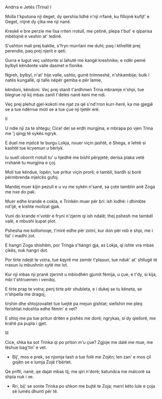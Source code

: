 Andrra e Jetës (Trina)
I

Molla t'kputuna nji deget,
dy qershia lidhë n'nji rrfanë,
ku fillojnë kufijt' e Geget,
rrijnë dy çika me nji nanë.

Kreskë e bre perzie me lisa
rriten rrotull, me çetinë,
plepa t'but' e qiparisa
mbëlojnë e veshin at' ledinë.

S'ushton mali prej baktie,
s'fryn murrlani me duhi;
paq i kthelltë prej perendie,
paq prej njerit e qeti.

Gurra e lugut veç ushtonte
si lahutë me kangë kreshnike;
e ndër pemë bylbyli këndonte
valle dasmet e fisnike.

Ngreh, bylbyl, n'at' hije valle,
ushto, gurrë trimneshë, n'shkambije;
bulk i natës kungallë, qi talle
nëpër gemba e për lamie,

këndoni, këndoni. Veç prej stanit
t'ardhmen Trina mbramje n'shpi,
tue blegrue nji kij mbas zanit
t'deles nanë keni me ndi.

Veç prej plehut gjel-kokoti
me njat za që s'nd'rron kurr-herë,
ka me gjegjë se a tue ndërrue moti
se a tue çue nji tjetër erë.


II

U ndie nji za te shtegu;
Cice! del se erdh murgjina,
e mbrapa po vjen Trina
me 'j qingj të sykës ngryk.

E duel me mjelcë te burgu
Lokja, nxuer viçin jashtë,
e Shega, e lehtë si kashtë
tue kcyemun u bërlyk.

Iu suell oborrit rrotull
tu' u hjedhë me bisht përpjetë;
derisa plaka vetë
rrshanë tu murgjina e çoj.

Moli tue këndue, lopën,
tue pritur viçin prorë;
e tambli, bardh si borë
përmbrenda mjelcës gufoj.

Mandej muer kijin pezull
e u vu me sykën n'sanë,
sa çote tamblin anë
Zoga me nxe do pak.

Muer edhe krande e cokla,
e Trinkën muer për bri:
ish lodhë: i dhimbte nd'ijë,
e kishte mollzat gjak.

Vuni do krande n'votër
e fryni n'zjerm qi ish ndalë;
thej pshesh me tambël valë,
e mbushi kupat plot.

Pshesha me kollomoqe,
t'mirë edhe për zotni,
kur don për rob e shpi,
me i fal' i madhi zot.

E hangri Zoga shishëm,
por Tringa s'hangri gja,
as Lokja, qi ishte vra
mbas çikës, nuk hangri dot.

Por tirte ndejë te votra,
tue kqyrë me zemër t'plasun,
tue nduk' at' shllugë të rrasun
iu mbushnin sytë me lot.

Kur nji mbas nji pranë zjermit
u mblodhën gjumit fëmija,
u çue, e t'dy, si kija,
mbi t'shtruemen i vendoj.

E tirte prap te votra;
penj tirte për xhubleta,
e i dukej se tu këneta,
se n'shpella me dragoj,

tirshin dhe shtojzovallet
tue luejtë pa mejun gishtat;
siellshin me pleq ferishtat
ndoshta edhe fëmin' e vet?

E shloj me pa tue pritun
dritën e pishës me dorë;
ngrykas, si dy qiellorë,
me krahë pa pupla i gjet.


III

Cice, shka ka sot Trinka
qi po priton m'u çue?
Zgjoje me dalë me mue,
me lëshue bag'tin' e vet.

- Bij', mos e prek, se njomja
tash a tue folë me Zojën;
len zan' e mos çil gojën
se e lumja Zojë t'bërtet.

Qe prifti, nanë, qe dajat
mbas tij, me qiri n'dorë;
katundca me malcorë
sa shpia nuk i xe.

- Rri, bij' se sonte Trinka
po shkon me bujtë te Zoja;
merri këto lule e çoja
së lumës dhunti për të.